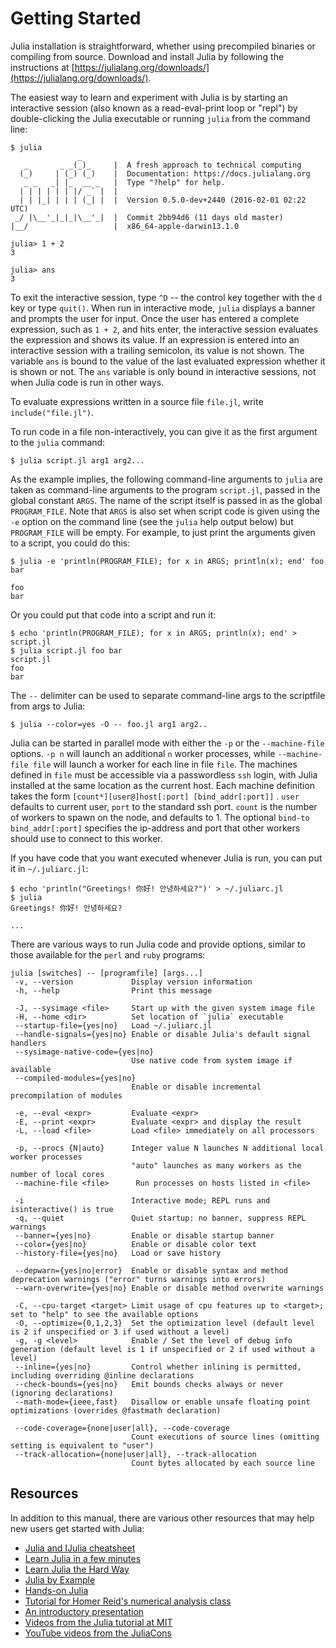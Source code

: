 # Getting Started

Julia installation is straightforward, whether using precompiled binaries or compiling from source.
Download and install Julia by following the instructions at [https://julialang.org/downloads/](https://julialang.org/downloads/).

The easiest way to learn and experiment with Julia is by starting an interactive session (also
known as a read-eval-print loop or "repl") by double-clicking the Julia executable or running
`julia` from the command line:

```
$ julia
               _
   _       _ _(_)_     |  A fresh approach to technical computing
  (_)     | (_) (_)    |  Documentation: https://docs.julialang.org
   _ _   _| |_  __ _   |  Type "?help" for help.
  | | | | | | |/ _` |  |
  | | |_| | | | (_| |  |  Version 0.5.0-dev+2440 (2016-02-01 02:22 UTC)
 _/ |\__'_|_|_|\__'_|  |  Commit 2bb94d6 (11 days old master)
|__/                   |  x86_64-apple-darwin13.1.0

julia> 1 + 2
3

julia> ans
3
```

To exit the interactive session, type `^D` -- the control key together with the `d` key or type
`quit()`. When run in interactive mode, `julia` displays a banner and prompts the user for input.
Once the user has entered a complete expression, such as `1 + 2`, and hits enter, the interactive
session evaluates the expression and shows its value. If an expression is entered into an interactive
session with a trailing semicolon, its value is not shown. The variable `ans` is bound to the
value of the last evaluated expression whether it is shown or not. The `ans` variable is only
bound in interactive sessions, not when Julia code is run in other ways.

To evaluate expressions written in a source file `file.jl`, write `include("file.jl")`.

To run code in a file non-interactively, you can give it as the first argument to the `julia`
command:

```
$ julia script.jl arg1 arg2...
```

As the example implies, the following command-line arguments to `julia` are taken as command-line
arguments to the program `script.jl`, passed in the global constant `ARGS`. The name of the script
itself is passed in as the global `PROGRAM_FILE`. Note that `ARGS` is also set when script code
is given using the `-e` option on the command line (see the `julia` help output below) but `PROGRAM_FILE`
will be empty. For example, to just print the arguments given to a script, you could do this:

```
$ julia -e 'println(PROGRAM_FILE); for x in ARGS; println(x); end' foo bar

foo
bar
```

Or you could put that code into a script and run it:

```
$ echo 'println(PROGRAM_FILE); for x in ARGS; println(x); end' > script.jl
$ julia script.jl foo bar
script.jl
foo
bar
```

The `--` delimiter can be used to separate command-line args to the scriptfile from args to Julia:

```
$ julia --color=yes -O -- foo.jl arg1 arg2..
```

Julia can be started in parallel mode with either the `-p` or the `--machine-file` options. `-p n`
will launch an additional `n` worker processes, while `--machine-file file` will launch a worker
for each line in file `file`. The machines defined in `file` must be accessible via a passwordless
`ssh` login, with Julia installed at the same location as the current host. Each machine definition
takes the form `[count*][user@]host[:port] [bind_addr[:port]]` . `user` defaults to current user,
`port` to the standard ssh port. `count` is the number of workers to spawn on the node, and defaults
to 1. The optional `bind-to bind_addr[:port]` specifies the ip-address and port that other workers
should use to connect to this worker.

If you have code that you want executed whenever Julia is run, you can put it in `~/.juliarc.jl`:

```
$ echo 'println("Greetings! 你好! 안녕하세요?")' > ~/.juliarc.jl
$ julia
Greetings! 你好! 안녕하세요?

...
```

There are various ways to run Julia code and provide options, similar to those available for the
`perl` and `ruby` programs:

```
julia [switches] -- [programfile] [args...]
 -v, --version             Display version information
 -h, --help                Print this message

 -J, --sysimage <file>     Start up with the given system image file
 -H, --home <dir>          Set location of `julia` executable
 --startup-file={yes|no}   Load ~/.juliarc.jl
 --handle-signals={yes|no} Enable or disable Julia's default signal handlers
 --sysimage-native-code={yes|no}
                           Use native code from system image if available
 --compiled-modules={yes|no}
                           Enable or disable incremental precompilation of modules

 -e, --eval <expr>         Evaluate <expr>
 -E, --print <expr>        Evaluate <expr> and display the result
 -L, --load <file>         Load <file> immediately on all processors

 -p, --procs {N|auto}      Integer value N launches N additional local worker processes
                           "auto" launches as many workers as the number of local cores
 --machine-file <file>      Run processes on hosts listed in <file>

 -i                        Interactive mode; REPL runs and isinteractive() is true
 -q, --quiet               Quiet startup: no banner, suppress REPL warnings
 --banner={yes|no}         Enable or disable startup banner
 --color={yes|no}          Enable or disable color text
 --history-file={yes|no}   Load or save history

 --depwarn={yes|no|error}  Enable or disable syntax and method deprecation warnings ("error" turns warnings into errors)
 --warn-overwrite={yes|no} Enable or disable method overwrite warnings

 -C, --cpu-target <target> Limit usage of cpu features up to <target>; set to "help" to see the available options
 -O, --optimize={0,1,2,3}  Set the optimization level (default level is 2 if unspecified or 3 if used without a level)
 -g, -g <level>            Enable / Set the level of debug info generation (default level is 1 if unspecified or 2 if used without a level)
 --inline={yes|no}         Control whether inlining is permitted, including overriding @inline declarations
 --check-bounds={yes|no}   Emit bounds checks always or never (ignoring declarations)
 --math-mode={ieee,fast}   Disallow or enable unsafe floating point optimizations (overrides @fastmath declaration)

 --code-coverage={none|user|all}, --code-coverage
                           Count executions of source lines (omitting setting is equivalent to "user")
 --track-allocation={none|user|all}, --track-allocation
                           Count bytes allocated by each source line
```

## Resources

In addition to this manual, there are various other resources that may help new users get started
with Julia:

  * [Julia and IJulia cheatsheet](http://math.mit.edu/~stevenj/Julia-cheatsheet.pdf)
  * [Learn Julia in a few minutes](https://learnxinyminutes.com/docs/julia/)
  * [Learn Julia the Hard Way](https://github.com/chrisvoncsefalvay/learn-julia-the-hard-way)
  * [Julia by Example](http://samuelcolvin.github.io/JuliaByExample/)
  * [Hands-on Julia](https://github.com/dpsanders/hands_on_julia)
  * [Tutorial for Homer Reid's numerical analysis class](http://homerreid.dyndns.org/teaching/18.330/JuliaProgramming.shtml)
  * [An introductory presentation](https://raw.githubusercontent.com/ViralBShah/julia-presentations/master/Fifth-Elephant-2013/Fifth-Elephant-2013.pdf)
  * [Videos from the Julia tutorial at MIT](https://julialang.org/blog/2013/03/julia-tutorial-MIT)
  * [YouTube videos from the JuliaCons](https://www.youtube.com/user/JuliaLanguage/playlists)
